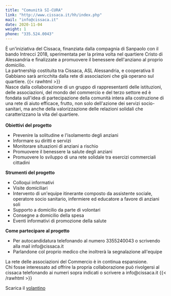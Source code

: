 ```yaml
---
title: "Comunità SI-CURA"
link: "http://www.cissaca.it/hh/index.php"
mail: "info@cissaca.it"
date: 2020-11-04
weight: 1
phone: "335.524.0043"
---
```


È un'iniziativa del Cissaca, finanziata dalla compagnia di Sanpaolo con il bando Intrecci 2018, sperimentata per la prima volta nel quartiere Cristo di Alessandria 
e finalizzate a promuovere il benessere dell'anziano al proprio domicilio.<br />
La partnership costituita tra Cissaca, ASL Alessandria, e cooperativa Il Gabbiano sarà arricchita dalla rete di associazioni che già operano sul quartiere.
{{< rawhtml >}}
<br />
Nasce dalla collaborazione di un gruppo di rappresentanti delle istituzioni, delle associazioni, del mondo del commercio e del terzo settore 
ed è fondata sull'idea di partecipazione della comunità intera alla costruzione di una rete di aiuto efficace, frutto, non solo 
dell'azione dei servizi socio-sanitari, ma anche della valorizzazione delle relazioni solidali che caratterizzano la vita del quartiere.
<br />
<br />
<strong>Obiettivi del progetto</strong>
<ul>
<li>Prevenire la solitudine e l'isolamento degli anziani</li>
<li>Informare su diritti e servizi</li>
<li>Monitorare situazioni di anziani a rischio</li>
<li>Promuovere il benessere la salute degli anziani</li>
<li>Promuovere lo sviluppo di una rete solidale tra esercizi commerciali cittadini</li>
</ul>
<strong>Strumenti del progetto</strong>
<ul>
<li>Colloqui informativi</li>
<li>Visite domiciliari</li>
<li>Intervento di un'equipe itinerante composto da assistente sociale, operatore socio sanitario, infermiere ed educatore a favore di anziani soli</li>
<li>Supporto a domicilio da parte di volontari</li>
<li>Consegne a domicilio della spesa</li>
<li>Eventi informativi di promozione della salute</li>
</ul>
<strong>Come partecipare al progetto</strong>
<ul>
<li>Per autocandidatura telefonando al numero 3355240043 o scrivendo alla mail info@cissaca.it</li>
<li>Parlandone col proprio medico che inoltrerà la segnalazione all'equipe</li>
</ul>
La rete delle associazioni del Commercio è in continua espansione.<br />
Chi fosse interessato ad offrire la propria collaborazione può rivolgersi al cissaca telefonando ai numeri sopra indicati o scrivere a info@cissaca.it
{{< /rawhtml >}}

Scarica il [volantino](/documents/cissaca-comunita-sicura.pdf)
